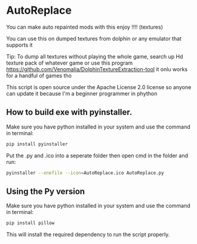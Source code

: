 # AutoReplace
You can make auto repainted mods with this enjoy !!!! (textures)

You can use this on dumped textures from dolphin or any emulator that supports it

Tip: To dump all textures without playing the whole game, search up Hd texture pack of whatever game or use this program https://github.com/Venomalia/DolphinTextureExtraction-tool it onlu works for a handful of games tho

This script is open source under the Apache License 2.0 license so anyone can update it because I'm a beginner programmer in phython

## How to build exe with pyinstaller.
Make sure you have python installed in your system and use the command in terminal:
```sh
pip install pyinstaller
```
Put the .py and .ico into a seperate folder then open cmd in the folder and run:
```sh
pyinstaller --onefile --icon=AutoReplace.ico AutoReplace.py
```

## Using the Py version
Make sure you have python installed in your system and use the command in terminal:
```sh
pip install pillow
```
This will install the required dependency to run the script properly.
